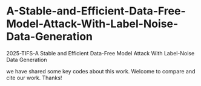# A-Stable-and-Efficient-Data-Free-Model-Attack-With-Label-Noise-Data-Generation
2025-TIFS-A Stable and Efficient Data-Free Model Attack With Label-Noise Data Generation

we have shared some key codes about this work. Welcome to compare and cite our work. Thanks!

